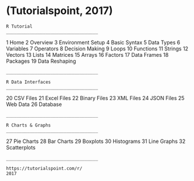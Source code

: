 # (Tutorialspoint, 2017)


    R Tutorial
    ___________________________________

1   Home
2   Overview
3   Environment Setup
4   Basic Syntax
5   Data Types
6   Variables
7   Operators
8   Decision Making
9   Loops
10  Functions
11  Strings
12  Vectors
13  Lists
14  Matrices
15  Arrays
16  Factors
17  Data Frames
18  Packages
19  Data Reshaping

    ___________________________________

    R Data Interfaces
    ___________________________________

20  CSV Files
21  Excel Files
22  Binary Files
23  XML Files
24  JSON Files
25  Web Data
26  Database

    ___________________________________

    R Charts & Graphs
    ___________________________________

27  Pie Charts
28  Bar Charts
29  Boxplots
30  Histograms
31  Line Graphs
32  Scatterplots

    ___________________________________

    https://tutorialspoint.com/r/
    2017


